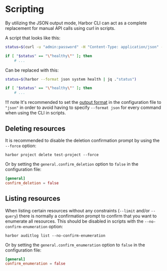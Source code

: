 # Scripting

By utilizing the JSON output mode, Harbor CLI can act as a complete replacement for manual API calls using curl in scripts.


A script that looks like this:

```bash
status=$(curl -u "admin:password" -H "Content-Type: application/json" -ki https://demo.goharbor.io/api/v2.0/health | jq ."status")

if [ "$status" == "\"healthy\"" ]; then
    # ...
```

Can be replaced with this:

```bash
status=$(harbor --format json system health | jq ."status")

if [ "$status" == "\"healthy\"" ]; then
    # ...
```

!!! note
    It's recommended to set the [output format](../../configuration/config-file/#outputformat) in the configuration file to `"json"` in order to avoid having to specify `--format json` for every command when using the CLI in scripts.


## Deleting resources

It is recommended to disable the deletion confirmation prompt by using the `--force` option:

```
harbor project delete test-project --force
```

Or by setting the `general.confirm_deletion` option to `false` in the configuration file:

```toml
[general]
confirm_deletion = false
```

## Listing resources

When listing certain resources without any constraints (`--limit` and/or `--query`) there is normally a confirmation prompt to confirm that you want to enumerate all resources. This should be disabled in scripts with the `--no-confirm-enumeration` option:

```
harbor auditlog list --no-confirm-enumeration
```

Or by setting the `general.confirm_enumeration` option to `false` in the configuration file:

```toml
[general]
confirm_enumeration = false
```


<!-- TODO: mention --raw and --no-validate here -->
